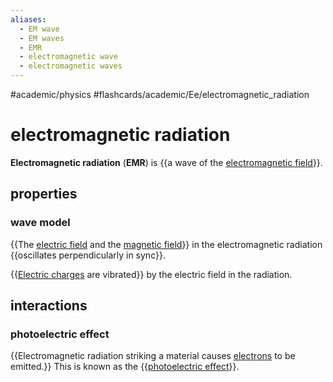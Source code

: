 ```yaml
---
aliases:
  - EM wave
  - EM waves
  - EMR
  - electromagnetic wave
  - electromagnetic waves
---
```


#academic/physics #flashcards/academic/Ee/electromagnetic_radiation

# electromagnetic radiation

__Electromagnetic radiation__ (__EMR__) is {{a wave of the [electromagnetic field](electromagnetic%20field.md)}}.

## properties

### wave model

{{The [electric field](electric%20field.md) and the [magnetic field](magnetic%20field.md)}} in the electromagnetic radiation {{oscillates perpendicularly in sync}}.

{{[Electric charges](electric%20charge.md) are vibrated}} by the electric field in the radiation.

## interactions

### photoelectric effect

{{Electromagnetic radiation striking a material causes [electrons](electron.md) to be emitted.}} This is known as the {{[photoelectric effect](photoelectric%20effect.md)}}.

